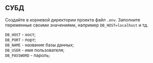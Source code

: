 ## СУБД

Создайте в корневой директории проекта файл `.env`. 
Заполните переменные своими значениями, например `DB_HOST=localhost` и тд.

`DB_HOST` - хост;   
`DB_PORT` - порт;  
`DB_NAME` - название базы данных;  
`DB_USER` - имя пользователя;  
`DB_PASSWORD` - пароль;  
